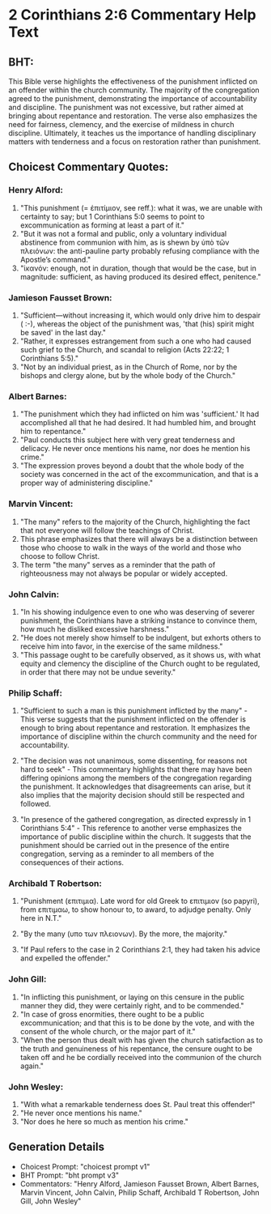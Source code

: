 # 2 Corinthians 2:6 Commentary Help Text

## BHT:
This Bible verse highlights the effectiveness of the punishment inflicted on an offender within the church community. The majority of the congregation agreed to the punishment, demonstrating the importance of accountability and discipline. The punishment was not excessive, but rather aimed at bringing about repentance and restoration. The verse also emphasizes the need for fairness, clemency, and the exercise of mildness in church discipline. Ultimately, it teaches us the importance of handling disciplinary matters with tenderness and a focus on restoration rather than punishment.

## Choicest Commentary Quotes:
### Henry Alford:
1. "This punishment (= ἐπιτίμιον, see reff.): what it was, we are unable with certainty to say; but 1 Corinthians 5:0 seems to point to excommunication as forming at least a part of it."
2. "But it was not a formal and public, only a voluntary individual abstinence from communion with him, as is shewn by ὑπὸ τῶν πλειόνων: the anti-pauline party probably refusing compliance with the Apostle’s command."
3. "ἱκανόν: enough, not in duration, though that would be the case, but in magnitude: sufficient, as having produced its desired effect, penitence."

### Jamieson Fausset Brown:
1. "Sufficient—without increasing it, which would only drive him to despair ( :-), whereas the object of the punishment was, 'that (his) spirit might be saved' in the last day."
2. "Rather, it expresses estrangement from such a one who had caused such grief to the Church, and scandal to religion (Acts 22:22; 1 Corinthians 5:5)."
3. "Not by an individual priest, as in the Church of Rome, nor by the bishops and clergy alone, but by the whole body of the Church."

### Albert Barnes:
1. "The punishment which they had inflicted on him was 'sufficient.' It had accomplished all that he had desired. It had humbled him, and brought him to repentance."
2. "Paul conducts this subject here with very great tenderness and delicacy. He never once mentions his name, nor does he mention his crime."
3. "The expression proves beyond a doubt that the whole body of the society was concerned in the act of the excommunication, and that is a proper way of administering discipline."

### Marvin Vincent:
1. "The many" refers to the majority of the Church, highlighting the fact that not everyone will follow the teachings of Christ.
2. This phrase emphasizes that there will always be a distinction between those who choose to walk in the ways of the world and those who choose to follow Christ.
3. The term "the many" serves as a reminder that the path of righteousness may not always be popular or widely accepted.

### John Calvin:
1. "In his showing indulgence even to one who was deserving of severer punishment, the Corinthians have a striking instance to convince them, how much he disliked excessive harshness."
2. "He does not merely show himself to be indulgent, but exhorts others to receive him into favor, in the exercise of the same mildness."
3. "This passage ought to be carefully observed, as it shows us, with what equity and clemency the discipline of the Church ought to be regulated, in order that there may not be undue severity."

### Philip Schaff:
1. "Sufficient to such a man is this punishment inflicted by the many" - This verse suggests that the punishment inflicted on the offender is enough to bring about repentance and restoration. It emphasizes the importance of discipline within the church community and the need for accountability.

2. "The decision was not unanimous, some dissenting, for reasons not hard to seek" - This commentary highlights that there may have been differing opinions among the members of the congregation regarding the punishment. It acknowledges that disagreements can arise, but it also implies that the majority decision should still be respected and followed.

3. "In presence of the gathered congregation, as directed expressly in 1 Corinthians 5:4" - This reference to another verse emphasizes the importance of public discipline within the church. It suggests that the punishment should be carried out in the presence of the entire congregation, serving as a reminder to all members of the consequences of their actions.

### Archibald T Robertson:
1. "Punishment (επιτιμια). Late word for old Greek to επιτιμιον (so papyri), from επιτιμαω, to show honour to, to award, to adjudge penalty. Only here in N.T." 

2. "By the many (υπο των πλειονων). By the more, the majority." 

3. "If Paul refers to the case in 2 Corinthians 2:1, they had taken his advice and expelled the offender."

### John Gill:
1. "In inflicting this punishment, or laying on this censure in the public manner they did, they were certainly right, and to be commended."
2. "In case of gross enormities, there ought to be a public excommunication; and that this is to be done by the vote, and with the consent of the whole church, or the major part of it."
3. "When the person thus dealt with has given the church satisfaction as to the truth and genuineness of his repentance, the censure ought to be taken off and he be cordially received into the communion of the church again."

### John Wesley:
1. "With what a remarkable tenderness does St. Paul treat this offender!"
2. "He never once mentions his name."
3. "Nor does he here so much as mention his crime."


## Generation Details
- Choicest Prompt: "choicest prompt v1"
- BHT Prompt: "bht prompt v3"
- Commentators: "Henry Alford, Jamieson Fausset Brown, Albert Barnes, Marvin Vincent, John Calvin, Philip Schaff, Archibald T Robertson, John Gill, John Wesley"
